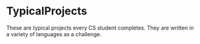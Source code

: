 # TypicalProjects
These are typical projects every CS student completes.
They are written in a variety of languages as a challenge.
